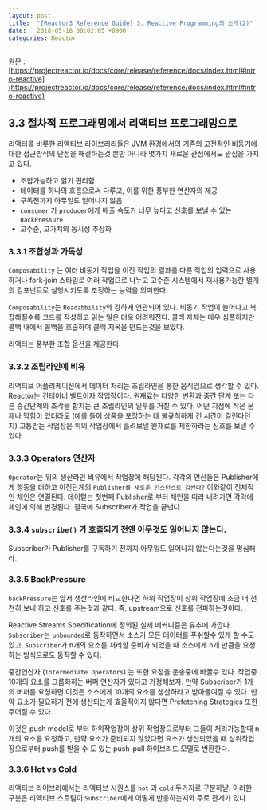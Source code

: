```yaml
---
layout: post
title:  "[Reactor3 Reference Guide] 3. Reactive Programming의 소개(2)"
date:   2018-05-18 00:02:05 +0900
categories: Reactor
---
```


원문 : [https://projectreactor.io/docs/core/release/reference/docs/index.html#intro-reactive](https://projectreactor.io/docs/core/release/reference/docs/index.html#intro-reactive)

## 3.3 절차적 프로그래밍에서 리액티브 프로그래밍으로

리액터를 비롯한 리액티브 라이브러리들은 JVM 환경에서의 기존의 고전적인 비동기에 대한 접근방식의 단점을 해결하는것 뿐만 아니라 몇가지 새로운 관점에서도 관심을 가지고 있다.
* 조합가능하고 읽기 편리함
* 데이터를 하나의 흐름으로써 다루고, 이를 위한 풍부한 연산자의 제공
* 구독전까지 아무일도 일어나지 않음
* `consumer` 가 `producer`에게 배출 속도가 너무 높다고 신호를 보낼 수 있는 `BackPressure`
* 고수준, 고가치의 동시성 추상화

### 3.3.1 조합성과 가독성
`Composability` 는 여러 비동기 작업을 이전 작업의 결과를 다른 작업의 입력으로 사용하거나 fork-join 스타일로 여러 작업으로 나누고 고수준 시스템에서 재사용가능한 별개의 컴포넌트로 실행시키도록 조정하는 능력을 의미한다.

`Composability`는 `Readabbility`와 강하게  연관되어 있다. 비동기 작업이 늘어나고 복잡해질수록 코드를 작성하고 읽는 일은 더욱 어려워진다. 콜백 자체는 매우 심플하지만 콜백 내에서 콜백을 호출하며 콜맥 지옥을 만드는것을 보았다.

리액터는 풍부한 조합 옵션을 제공한다.

### 3.3.2 조립라인에 비유

리액티브 어플리케이션에서 데이터 처리는 조립라인을 통한 움직임으로 생각할 수 있다. Reactor는 컨테이너 벨트이자 작업장이다. 원재료는 다양한 변환과 중간 단계 또는 다른 중간단계의 조각을 합치는 큰 조립라인의 일부를 거칠 수 있다. 어떤 지점에 작은 문제나 막힘이 있더라도 (예를 들어 상품을 포장하는 데 불규칙하게 긴 시간이 걸린다던지) 고통받는 작업장은 위의 작업장에서 흘려보낼 원재료를 제한하라는 신호를 보낼 수 있다.

### 3.3.3 Operators 연산자
`Operator`는 위의 생산라인 비유에서 작업장에 해당된다. 각각의 연산들은 Publisher에게 행동을 더하고 이전단계의 `Publisher를 새로운 인스턴스로 감싼다?`
이와같이 전체적인 체인은 연결된다. 데이텉는 첫번째 Publisher로 부터 체인을 따라 내려가면 각각에 체인에 의해 변경된다. 결국에 Subscriber가 작업을 끝낸다.

### 3.3.4 `subscribe()` 가 호출되기 전엔 아무것도 일어나지 않는다.
Subscriber가 Publisher를 구독하기 전까지 아무일도 일어나지 않는다는것을 명심해라.

### 3.3.5 BackPressure

`backPressure`는 앞서 생산라인에 비교한다면 하위 작업장이 상위 작업장에 조금 더 천천히 보내 하고 신호를 주는것과 같다. 즉, upstream으로 신호를 전파하는것이다.

Reactive Streams Specification에 정의된 실제 메커니즘은 유추에 가깝다.
`Subscriber`는 `unbounded`로 동작하면서 소스가 모든 데이터를 푸쉬할수 있게 할 수도 있고, `Subscriber`가 n개의 요소를 처리할 준비가 되었을 때 소스에게 n개 만큼을 요청하는 방식으로도 동작할 수 있다.

중간연산자 (`Intermediate Operators`) 는 또한 요청을 운송중에 바꿀수 있다. 작업중 10개의 요소를 그룹화하는 버퍼 연산자가 있다고 가정해보자. 만약 Subscriber가 1개의 버퍼를 요청하면 이것은 소스에게 10개의 요소를 생산하라고 받아들여질 수 있다. 만약 요소가 필요하기 전에 생산되는게 효율적이지 않다면 Prefetching Strategies 또한 주어질 수 있다.

이것은 push model로 부터 하위작업장이 상위 작업장으로부터 그들이 처리가능할때 n개의 요소를 요청하고, 만약 요소가 준비되지 않았다면 요소가 생산되었을 때 상위작업장으로부터 push를 받을 수 도 있는 push-pull 하이브리드 모델로 변환한다.

### 3.3.6 Hot vs Cold

리액티브 라이브러에서는 리액티브 시퀀스를 `hot` 과 `cold` 두가지로 구분하낟. 이러한 구분은 리액티브 스트림이 `Subscriber`에게 어떻게 반응하는지와 주로 관계가 있다.

